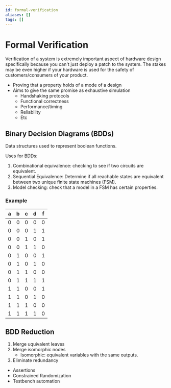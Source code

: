 ```yaml
---
id: formal-verification
aliases: []
tags: []
---
```


# Formal Verification

Verification of a system is extremely important aspect of hardware design
specifically because you can't just deploy a patch to the system. The stakes may
be even higher if your hardware is used for the safety of customers/consumers of
your product.

- Proving that a property holds of a mode of a design
- Aims to give the same promise as exhaustive simulation
  - Handshaking protocols
  - Functional correctness
  - Performance/timing
  - Reliability
  - Etc

## Binary Decision Diagrams (BDDs)

Data structures used to represent boolean functions.

Uses for BDDs:

1. Combinational equivalence: checking to see if two circuits are equivalent.
2. Sequential Equivalence: Determine if all reachable states are equivalent
   between two unique finite state machines (FSM).
3. Model checking: check that a model in a FSM has certain properties.

### Example

| a   | b   | c   | d   | f   |
| --- | --- | --- | --- | --- |
| 0   | 0   | 0   | 0   | 0   |
| 0   | 0   | 0   | 1   | 1   |
| 0   | 0   | 1   | 0   | 1   |
| 0   | 0   | 1   | 1   | 0   |
| 0   | 1   | 0   | 0   | 1   |
| 0   | 1   | 0   | 1   | 0   |
| 0   | 1   | 1   | 0   | 0   |
| 0   | 1   | 1   | 1   | 1   |
| 1   | 1   | 0   | 0   | 1   |
| 1   | 1   | 0   | 1   | 0   |
| 1   | 1   | 1   | 0   | 0   |
| 1   | 1   | 1   | 1   | 0   |

## BDD Reduction

1. Merge uquivalent leaves
2. Merge isomorphic nodes
   - Isomorphic: equivalent variables with the same outputs.
3. Eliminate redundancy

- Assertions
- Constrained Randomization
- Testbench automation




